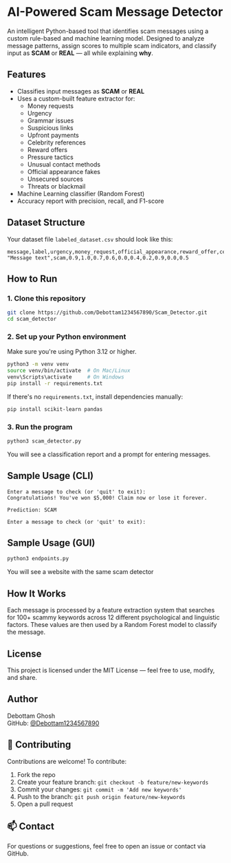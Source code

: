 # AI-Powered Scam Message Detector

An intelligent Python-based tool that identifies scam messages using a custom rule-based and machine learning model. Designed to analyze message patterns, assign scores to multiple scam indicators, and classify input as **SCAM** or **REAL** — all while explaining **why**.

## Features

- Classifies input messages as **SCAM** or **REAL**
- Uses a custom-built feature extractor for:
  - Money requests
  - Urgency
  - Grammar issues
  - Suspicious links
  - Upfront payments
  - Celebrity references
  - Reward offers
  - Pressure tactics
  - Unusual contact methods
  - Official appearance fakes
  - Unsecured sources
  - Threats or blackmail
- Machine Learning classifier (Random Forest)
- Accuracy report with precision, recall, and F1-score

## Dataset Structure

Your dataset file `labeled_dataset.csv` should look like this:

```csv
message,label,urgency,money_request,official_appearance,reward_offer,celebrity_reference,grammar_issues,unusual_contact_method,pressure_to_act,suspicious_link,upfront_payment
"Message text",scam,0.9,1.0,0.7,0.6,0.0,0.4,0.2,0.9,0.0,0.5
```

## How to Run

### 1. Clone this repository

```bash
git clone https://github.com/Debottam1234567890/Scam_Detector.git
cd scam_detector
```

### 2. Set up your Python environment

Make sure you're using Python 3.12 or higher.

```bash
python3 -m venv venv
source venv/bin/activate  # On Mac/Linux
venv\Scripts\activate     # On Windows
pip install -r requirements.txt
```

If there's no `requirements.txt`, install dependencies manually:

```bash
pip install scikit-learn pandas
```

### 3. Run the program

```bash
python3 scam_detector.py
```

You will see a classification report and a prompt for entering messages.

## Sample Usage (CLI)

```plaintext
Enter a message to check (or 'quit' to exit):
Congratulations! You've won $5,000! Claim now or lose it forever.

Prediction: SCAM

Enter a message to check (or 'quit' to exit):
```

## Sample Usage (GUI)
```bash
python3 endpoints.py
```

You will see a website with the same scam detector

## How It Works

Each message is processed by a feature extraction system that searches for 100+ scammy keywords across 12 different psychological and linguistic factors. These values are then used by a Random Forest model to classify the message.

## License

This project is licensed under the MIT License — feel free to use, modify, and share.

## Author

Debottam Ghosh  
GitHub: [@Debottam1234567890](https://github.com/Debottam1234567890)

## 🤝 Contributing

Contributions are welcome! To contribute:

1. Fork the repo
2. Create your feature branch: `git checkout -b feature/new-keywords`
3. Commit your changes: `git commit -m 'Add new keywords'`
4. Push to the branch: `git push origin feature/new-keywords`
5. Open a pull request

## 📫 Contact

For questions or suggestions, feel free to open an issue or contact via GitHub.
